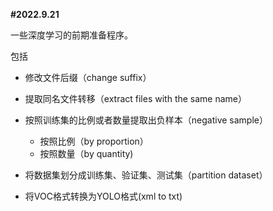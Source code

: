 **#2022.9.21**

一些深度学习的前期准备程序。

包括

- 修改文件后缀（change suffix）
- 提取同名文件转移（extract files with the same name）

- 按照训练集的比例或者数量提取出负样本（negative sample）
	- 按照比例（by proportion）
	- 按照数量（by quantity)
- 将数据集划分成训练集、验证集、测试集（partition dataset）
- 将VOC格式转换为YOLO格式(xml to txt)
